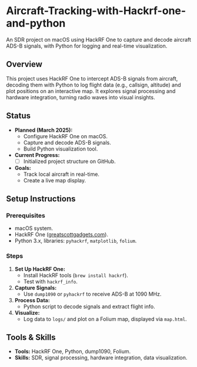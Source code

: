 # Aircraft-Tracking-with-Hackrf-one-and-python

An SDR project on macOS using HackRF One to capture and decode aircraft ADS-B signals, with Python for logging and real-time visualization.

## Overview
This project uses HackRF One to intercept ADS-B signals from aircraft, decoding them with Python to log flight data (e.g., callsign, altitude) and plot positions on an interactive map. It explores signal processing and hardware integration, turning radio waves into visual insights.

## Status
- **Planned (March 2025):**
  - Configure HackRF One on macOS.
  - Capture and decode ADS-B signals.
  - Build Python visualization tool.
- **Current Progress:**
  - [ ] Initialized project structure on GitHub.
- **Goals:**
  - Track local aircraft in real-time.
  - Create a live map display.

## Setup Instructions
### Prerequisites
- macOS system.
- HackRF One ([greatscottgadgets.com](https://greatscottgadgets.com/hackrf/)).
- Python 3.x, libraries: `pyhackrf`, `matplotlib`, `folium`.

### Steps
1. **Set Up HackRF One:**
   - Install HackRF tools (`brew install hackrf`).
   - Test with `hackrf_info`.
2. **Capture Signals:**
   - Use `dump1090` or `pyhackrf` to receive ADS-B at 1090 MHz.
3. **Process Data:**
   - Python script to decode signals and extract flight info.
4. **Visualize:**
   - Log data to `logs/` and plot on a Folium map, displayed via `map.html`.

## Tools & Skills
- **Tools:** HackRF One, Python, dump1090, Folium.
- **Skills:** SDR, signal processing, hardware integration, data visualization.
